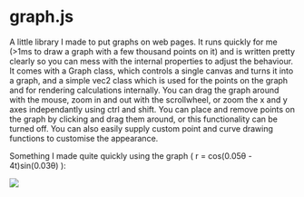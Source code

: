 # graph.js

A little library I made to put graphs on web pages. It runs quickly for me (>1ms to draw a graph with a few thousand points on it) and is written pretty clearly so you can mess with the internal properties to adjust the behaviour. It comes with a Graph class, which controls a single canvas and turns it into a graph, and a simple vec2 class which is used for the points on the graph and for rendering calculations internally. You can drag the graph around with the mouse, zoom in and out with the scrollwheel, or zoom the x and y axes independantly using ctrl and shift. You can place and remove points on the graph by clicking and drag them around, or this functionality can be turned off. You can also easily supply custom point and curve drawing functions to customise the appearance.

Something I made quite quickly using the graph ( r = cos(0.05θ - 4t)sin(0.03θ) ):

![](https://github.com/OscarSaharoy/graph.js/blob/master/demo.gif)
